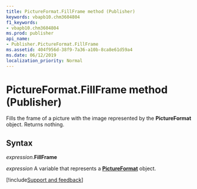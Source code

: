 ```yaml
---
title: PictureFormat.FillFrame method (Publisher)
keywords: vbapb10.chm3604804
f1_keywords:
- vbapb10.chm3604804
ms.prod: publisher
api_name:
- Publisher.PictureFormat.FillFrame
ms.assetid: 404f956d-38f9-7a36-a10b-8ca8e61d59a4
ms.date: 06/12/2019
localization_priority: Normal
---
```



# PictureFormat.FillFrame method (Publisher)

Fills the frame of a picture with the image represented by the **PictureFormat** object. Returns nothing.


## Syntax

_expression_.**FillFrame**

_expression_ A variable that represents a **[PictureFormat](Publisher.PictureFormat.md)** object.


[!include[Support and feedback](~/includes/feedback-boilerplate.md)]